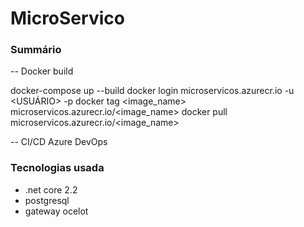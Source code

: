 # MicroServico

### Summário ###

-- Docker build 

docker-compose up --build
docker login microservicos.azurecr.io -u <USUÁRIO> -p <SENHA>
docker tag <image_name> microservicos.azurecr.io/<image_name>
docker pull microservicos.azurecr.io/<image_name>
 
 
-- CI/CD Azure DevOps

### Tecnologias usada ###
 - .net core 2.2
 - postgresql
 - gateway ocelot
 
 
